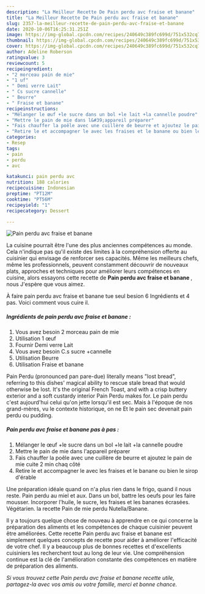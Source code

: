 ```yaml
---
description: "La Meilleur Recette De Pain perdu avc fraise et banane"
title: "La Meilleur Recette De Pain perdu avc fraise et banane"
slug: 2357-la-meilleur-recette-de-pain-perdu-avc-fraise-et-banane
date: 2020-10-06T16:25:31.251Z
image: https://img-global.cpcdn.com/recipes/240649c389fc699d/751x532cq70/pain-perdu-avc-fraise-et-banane-photo-principale-de-la-recette.jpg
thumbnail: https://img-global.cpcdn.com/recipes/240649c389fc699d/751x532cq70/pain-perdu-avc-fraise-et-banane-photo-principale-de-la-recette.jpg
cover: https://img-global.cpcdn.com/recipes/240649c389fc699d/751x532cq70/pain-perdu-avc-fraise-et-banane-photo-principale-de-la-recette.jpg
author: Adeline Roberson
ratingvalue: 3
reviewcount: 5
recipeingredient:
- "2 morceau pain de mie"
- "1 uf"
- " Demi verre Lait"
- " Cs sucre cannelle"
- " Beurre"
- " Fraise et banane"
recipeinstructions:
- "Mélanger le œuf +le sucre dans un bol +le lait +la cannelle poudre"
- "Mettre le pain de mie dans l&#39;appareil préparer"
- "Fais chauffer la poêle avec une cuillère de beurre et ajoutez le pain de mie cuite 2 min chaq côté"
- "Retire le et accompagner le avec les fraises et le banane ou bien le sirop d&#39;érable"
categories:
- Resep
tags:
- pain
- perdu
- avc

katakunci: pain perdu avc 
nutrition: 188 calories
recipecuisine: Indonesian
preptime: "PT12M"
cooktime: "PT56M"
recipeyield: "1"
recipecategory: Dessert

---
```



![Pain perdu avc fraise et banane](https://img-global.cpcdn.com/recipes/240649c389fc699d/751x532cq70/pain-perdu-avc-fraise-et-banane-photo-principale-de-la-recette.jpg)

La cuisine pourrait être l'une des plus anciennes compétences au monde. Cela n'indique pas qu'il existe des limites à la compréhension offerte au cuisinier qui envisage de renforcer ses capacités. Même les meilleurs chefs, même les professionnels, peuvent constamment découvrir de nouveaux plats, approches et techniques pour améliorer leurs compétences en cuisine, alors essayons cette recette de <strong> Pain perdu avc fraise et banane </strong>, nous J'espère que vous aimez.

<!--inarticleads1-->

À faire pain perdu avc fraise et banane tue seul besion 6 Ingrédients et 4 pas. Voici comment vous cuire il.

##### Ingrédients de pain perdu avc fraise et banane :

1. Vous avez besoin 2 morceau pain de mie
1. Utilisation 1 œuf
1. Fournir  Demi verre Lait
1. Vous avez besoin  C.s sucre +cannelle
1. Utilisation  Beurre
1. Utilisation  Fraise et banane


Pain Perdu (pronounced pan pare-due) literally means &#34;lost bread&#34;, referring to this dishes&#39; magical ability to rescue stale bread that would otherwise be lost. It&#39;s the original French Toast, and with a crisp buttery exterior and a soft custardy interior Pain Perdu makes for. Le pain perdu c&#39;est aujourd&#39;hui celui qu&#39;on jette lorsqu&#39;il est sec. Mais à l&#39;époque de nos grand-mères, vu le contexte historique, on ne Et le pain sec devenait pain perdu ou pudding. 

<!--inarticleads2-->

##### Pain perdu avc fraise et banane pas à pas :

1. Mélanger le œuf +le sucre dans un bol +le lait +la cannelle poudre
1. Mettre le pain de mie dans l&#39;appareil préparer
1. Fais chauffer la poêle avec une cuillère de beurre et ajoutez le pain de mie cuite 2 min chaq côté
1. Retire le et accompagner le avec les fraises et le banane ou bien le sirop d&#39;érable


Une préparation idéale quand on n&#39;a plus rien dans le frigo, quand il nous reste. Pain perdu au miel et aux. Dans un bol, battre les oeufs pour les faire mousser. Incorporer l&#39;huile, le sucre, les fraises et les bananes écrasées. Végétarien. la recette Pain de mie perdu Nutella/Banane. 

<!--inarticleads1-->

<p>
Il y a toujours quelque chose de nouveau à apprendre en ce qui concerne la préparation des aliments et les compétences de chaque cuisinier peuvent être améliorées. Cette recette Pain perdu avc fraise et banane est simplement quelques concepts de recette pour aider à améliorer l'efficacité de votre chef. Il y a beaucoup plus de bonnes recettes et d'excellents cuisiniers les recherchent tout au long de leur vie. Une compréhension continue est la clé de l'amélioration constante des compétences en matière de préparation des aliments.
</p>

<p>
<i>Si vous trouvez cette Pain perdu avc fraise et banane recette utile, partagez-la avec vos amis ou votre famille, merci et bonne chance.</i>
</p>
